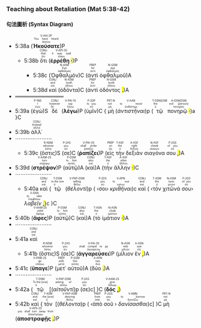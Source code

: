 ### Teaching about Retaliation (Mat 5:38-42)



#### 句法圖析 (Syntax Diagram)

- 5:38a (<RUBY><ruby><ruby><strong><strong>Ἠκούσατε</strong></strong><rt>ἀκούω</rt></ruby><rt>You have heard</rt></ruby><rt>V-AAI-2P</rt></RUBY>)P
	- 5:38b <RUBY><ruby><ruby>ὅτι<rt>ὅτι</rt></ruby><rt>that</rt></ruby><rt>CONJ</rt></RUBY> (<RUBY><ruby><ruby><strong>ἐρρέθη <mark class="pm">·</mark></strong><rt>εἶπον</rt></ruby><rt>it was said</rt></ruby><rt>V-API-3S</rt></RUBY>)P 
		- 5:38c (<RUBY><ruby><ruby>Ὀφθαλμὸν<rt>ὀφθαλμός</rt></ruby><rt>Eye</rt></ruby><rt>N-ASM</rt></RUBY>)C (<RUBY><ruby><ruby>ἀντὶ<rt>ἀντί</rt></ruby><rt>for</rt></ruby><rt>PREP</rt></RUBY> <RUBY><ruby><ruby>ὀφθαλμοῦ<rt>ὀφθαλμός</rt></ruby><rt>eye</rt></ruby><rt>N-GSM</rt></RUBY>)A 
		- 5:38d <RUBY><ruby><ruby>καὶ<rt>καί</rt></ruby><rt>and</rt></ruby><rt>CONJ</rt></RUBY> (<RUBY><ruby><ruby>ὀδόντα<rt>ὀδούς</rt></ruby><rt>tooth</rt></ruby><rt>N-ASM</rt></RUBY>)C (<RUBY><ruby><ruby>ἀντὶ<rt>ἀντί</rt></ruby><rt>for</rt></ruby><rt>PREP</rt></RUBY> <RUBY><ruby><ruby>ὀδόντος <mark class="pm">.</mark><rt>ὀδούς</rt></ruby><rt>tooth</rt></ruby><rt>N-GSM</rt></RUBY>)A 
- ═════════════
- 5:39a (<RUBY><ruby><ruby>ἐγὼ<rt>ἐγώ</rt></ruby><rt>I</rt></ruby><rt>P-1NS</rt></RUBY>)S <RUBY><ruby><ruby>δὲ<rt>δέ</rt></ruby><rt>however</rt></ruby><rt>CONJ</rt></RUBY> (<RUBY><ruby><ruby><strong><strong>λέγω</strong></strong><rt>λέγω</rt></ruby><rt>say</rt></ruby><rt>V-PAI-1S</rt></RUBY>)P (<RUBY><ruby><ruby>ὑμῖν<rt>σύ</rt></ruby><rt>to you</rt></ruby><rt>P-2DP</rt></RUBY>)C { <RUBY><ruby><ruby>μὴ<rt>μή</rt></ruby><rt>not</rt></ruby><rt>PRT-N</rt></RUBY> (<RUBY><ruby><ruby><em>ἀντιστῆναι</em><rt>ἀνθίστημι</rt></ruby><rt>to resist</rt></ruby><rt>V-AAN</rt></RUBY>)p (<RUBY><ruby><ruby>τῷ<rt>ὁ</rt></ruby><rt>the</rt></ruby><rt>T-DSN⁞DSM</rt></RUBY> <RUBY><ruby><ruby>πονηρῷ <mark class="pm">·</mark><rt>πονηρός</rt></ruby><rt>evil [person]</rt></ruby><rt>A-DSN⁞DSM</rt></RUBY>)a }C
- 5:39b <RUBY><ruby><ruby>ἀλλ᾽<rt>ἀλλά</rt></ruby><rt>Instead</rt></ruby><rt>CONJ</rt></RUBY> 
- ⋯⋯⋯⋯⋯⋯⋯
	- 5:39c (<RUBY><ruby><ruby>ὅστις<rt>ὅστις</rt></ruby><rt>whoever</rt></ruby><rt>R-NSM</rt></RUBY>)S (<RUBY><ruby><ruby>σε<rt>σύ</rt></ruby><rt>you</rt></ruby><rt>P-2AS</rt></RUBY>)C (<RUBY><ruby><ruby><strong><strong>ῥαπίζει</strong></strong><rt>ῥαπίζω</rt></ruby><rt>shall strike</rt></ruby><rt>V-PAI-3S</rt></RUBY>)P (<RUBY><ruby><ruby>εἰς<rt>εἰς</rt></ruby><rt>on</rt></ruby><rt>PREP</rt></RUBY> <RUBY><ruby><ruby>τὴν<rt>ὁ</rt></ruby><rt>the</rt></ruby><rt>T-ASF</rt></RUBY> <RUBY><ruby><ruby>δεξιὰν<rt>δεξιός</rt></ruby><rt>right</rt></ruby><rt>A-ASF</rt></RUBY> <RUBY><ruby><ruby>σιαγόνα<rt>σιαγών</rt></ruby><rt>cheek</rt></ruby><rt>N-ASF</rt></RUBY> <RUBY><ruby><ruby>σου <mark class="pm">,</mark><rt>σύ</rt></ruby><rt>of you</rt></ruby><rt>P-2GS</rt></RUBY>)A 
- 5:39d (<RUBY><ruby><ruby><strong><strong>στρέψον</strong></strong><rt>στρέφω</rt></ruby><rt>turn</rt></ruby><rt>V-AAM-2S</rt></RUBY>)P (<RUBY><ruby><ruby>αὐτῷ<rt>αὐτός</rt></ruby><rt>to him</rt></ruby><rt>P-DSM</rt></RUBY>)A  (<RUBY><ruby><ruby>καὶ<rt>καί</rt></ruby><rt>also</rt></ruby><rt>CONJ</rt></RUBY>)A (<RUBY><ruby><ruby>τὴν<rt>ὁ</rt></ruby><rt>the</rt></ruby><rt>T-ASF</rt></RUBY> <RUBY><ruby><ruby>ἄλλην <mark class="pm">·</mark><rt>ἄλλος</rt></ruby><rt>other</rt></ruby><rt>A-ASF</rt></RUBY>)C 
- ⋯⋯⋯⋯⋯⋯⋯
	- 5:40a <RUBY><ruby><ruby>καὶ<rt>καί</rt></ruby><rt>and</rt></ruby><rt>CONJ</rt></RUBY> {<RUBY><ruby><ruby>τῷ<rt>ὁ</rt></ruby><rt>to the one</rt></ruby><rt>T-DSM</rt></RUBY> (<RUBY><ruby><ruby><em><em>θέλοντί</em></em><rt>θέλω</rt></ruby><rt>willing</rt></ruby><rt>V-PAP-DSM</rt></RUBY>)p ( ‹<RUBY><ruby><ruby>σοι<rt>σύ</rt></ruby><rt>you</rt></ruby><rt>P-2DS</rt></RUBY>› <RUBY><ruby><ruby><em>κριθῆναι</em><rt>κρίνω</rt></ruby><rt>to sue</rt></ruby><rt>V-APN</rt></RUBY>)c <RUBY><ruby><ruby>καὶ<rt>καί</rt></ruby><rt>and</rt></ruby><rt>CONJ</rt></RUBY> ( ‹<RUBY><ruby><ruby>τὸν<rt>ὁ</rt></ruby><rt>the</rt></ruby><rt>T-ASM</rt></RUBY> <RUBY><ruby><ruby>χιτῶνά<rt>χιτών</rt></ruby><rt>tunic</rt></ruby><rt>N-ASM</rt></RUBY> <RUBY><ruby><ruby>σου<rt>σύ</rt></ruby><rt>of you</rt></ruby><rt>P-2GS</rt></RUBY>› <RUBY><ruby><ruby><em>λαβεῖν <mark class="pm">,</mark></em><rt>λαμβάνω</rt></ruby><rt>to take</rt></ruby><rt>V-AAN</rt></RUBY>)c }C
- 5:40b (<RUBY><ruby><ruby><strong><strong>ἄφες</strong></strong><rt>ἀφίημι</rt></ruby><rt>yield</rt></ruby><rt>V-AAM-2S</rt></RUBY>)P (<RUBY><ruby><ruby>αὐτῷ<rt>αὐτός</rt></ruby><rt>to him</rt></ruby><rt>P-DSM</rt></RUBY>)C (<RUBY><ruby><ruby>καὶ<rt>καί</rt></ruby><rt>also</rt></ruby><rt>CONJ</rt></RUBY>)A (<RUBY><ruby><ruby>τὸ<rt>ὁ</rt></ruby><rt>the</rt></ruby><rt>T-ASN</rt></RUBY> <RUBY><ruby><ruby>ἱμάτιον <mark class="pm">·</mark><rt>ἱμάτιον</rt></ruby><rt>cloak</rt></ruby><rt>N-ASN</rt></RUBY>)A 
- ⋯⋯⋯⋯⋯⋯⋯
- 5:41a <RUBY><ruby><ruby>καὶ<rt>καί</rt></ruby><rt>and</rt></ruby><rt>CONJ</rt></RUBY> 
	- 5:41b (<RUBY><ruby><ruby>ὅστις<rt>ὅστις</rt></ruby><rt>whoever</rt></ruby><rt>R-NSM</rt></RUBY>)S (<RUBY><ruby><ruby>σε<rt>σύ</rt></ruby><rt>you</rt></ruby><rt>P-2AS</rt></RUBY>)C (<RUBY><ruby><ruby><strong><strong>ἀγγαρεύσει</strong></strong><rt>ἀγγαρεύω</rt></ruby><rt>shall compel to go</rt></ruby><rt>V-FAI-3S</rt></RUBY>)P (<RUBY><ruby><ruby>μίλιον<rt>μίλιον</rt></ruby><rt>mile</rt></ruby><rt>N-ASN</rt></RUBY> <RUBY><ruby><ruby>ἕν <mark class="pm">,</mark><rt>εἷς</rt></ruby><rt>one</rt></ruby><rt>A-ASN</rt></RUBY>)A 
- 5:41c (<RUBY><ruby><ruby><strong><strong>ὕπαγε</strong></strong><rt>ὑπάγω</rt></ruby><rt>go</rt></ruby><rt>V-PAM-2S</rt></RUBY>)P (<RUBY><ruby><ruby>μετ᾽<rt>μετά</rt></ruby><rt>with</rt></ruby><rt>PREP</rt></RUBY> <RUBY><ruby><ruby>αὐτοῦ<rt>αὐτός</rt></ruby><rt>him</rt></ruby><rt>P-GSM</rt></RUBY>)A (<RUBY><ruby><ruby>δύο <mark class="pm">.</mark><rt>δύο</rt></ruby><rt>two</rt></ruby><rt>A-APN</rt></RUBY>)A 
- ⋯⋯⋯⋯⋯⋯⋯
- 5:42a (<RUBY><ruby><ruby>τῷ<rt>ὁ</rt></ruby><rt>To the [one]</rt></ruby><rt>T-DSM</rt></RUBY> [(<RUBY><ruby><ruby><em><em>αἰτοῦντί</em></em><rt>αἰτέω</rt></ruby><rt>asking of</rt></ruby><rt>V-PAP-DSM</rt></RUBY>)p (<RUBY><ruby><ruby>σε<rt>σύ</rt></ruby><rt>you</rt></ruby><rt>P-2AS</rt></RUBY>)c] }C (<RUBY><ruby><ruby><strong>δός <mark class="pm">,</mark></strong><rt>δίδωμι</rt></ruby><rt>give</rt></ruby><rt>V-AAM-2S</rt></RUBY>)
- 5:42b <RUBY><ruby><ruby>καὶ<rt>καί</rt></ruby><rt>and</rt></ruby><rt>CONJ</rt></RUBY> {<RUBY><ruby><ruby>τὸν<rt>ὁ</rt></ruby><rt>the [one]</rt></ruby><rt>T-ASM</rt></RUBY> [(<RUBY><ruby><ruby><em><em>θέλοντα</em></em><rt>θέλω</rt></ruby><rt>desiring</rt></ruby><rt>V-PAP-ASM</rt></RUBY>)p ( ‹<RUBY><ruby><ruby>ἀπὸ<rt>ἀπό</rt></ruby><rt>from</rt></ruby><rt>PREP</rt></RUBY> <RUBY><ruby><ruby>σοῦ<rt>σύ</rt></ruby><rt>you</rt></ruby><rt>P-2GS</rt></RUBY> › <RUBY><ruby><ruby><em>δανίσασθαι</em><rt>δανείζω</rt></ruby><rt>to borrow</rt></ruby><rt>V-AMN</rt></RUBY>)c] }C <RUBY><ruby><ruby>μὴ<rt>μή</rt></ruby><rt>not</rt></ruby><rt>PRT-N</rt></RUBY> (<RUBY><ruby><ruby><strong>ἀποστραφῇς <mark class="pm">.</mark></strong><rt>ἀποστρέφω</rt></ruby><rt>you shall turn away from</rt></ruby><rt>V-APS-2S</rt></RUBY>)P

